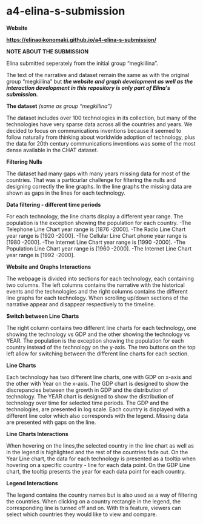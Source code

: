 # a4-elina-s-submission

**Website**

**https://elinaoikonomaki.github.io/a4-elina-s-submission/**


**NOTE ABOUT THE SUBMISSION**

Elina submitted seperately from the initial group “megkiilina”.

The text of the narrative and dataset remain the same as with the original group “megkiilina” but ***the website and graph development as well as the interaction development in this repository is only part of Elina's submission.***

**The dataset** *(same as group “megkiilina”)*

The dataset includes over 100 technologies in its collection, but many of the technologies have very sparse data across all the countries and years. We decided to focus on communications inventions because it seemed to follow naturally from thinking about worldwide adoption of technology, plus the data for 20th century communications inventions was some of the most dense available in the CHAT dataset.

**Filtering Nulls**

The dataset had many gaps with many years missing data for most of the countries. That was a particurlar challenge for filtering the nulls and designing correctly the line graphs. In the line graphs the missing data are shown as gaps in the lines for each technology. 

**Data filtering - different time periods**

For each technology, the line charts display a different year range. The population is the exception showing the population for each country.
-The Telephone Line Chart year range is [1876 -2000].
-The Radio Line Chart year range is [1920 -2000].
-The Cellular Line Chart phone year range is [1980 -2000].
-The Internet Line Chart year range is [1990 -2000].
-The Population Line Chart year range is [1960 -2000].
-The Internet Line Chart year range is [1992 -2000].

**Website and Graphs Interactions**

The webpage is divided into sections for each technology, each containing two columns. The left columns contains the narrative with the historical events and the technologies and the right columns contains the different line graphs for each technology. When scrolling up/down sections of the narrative appear and disappear respectively to the timeline.  

**Switch between Line Charts**

The right column contains two different line charts for each technology, one showing the technology vs GDP and the other showing the technology vs YEAR. The population is the exception showing the population for each country instead of the technology on the y-axis. The two buttons on the top left allow for switching between the different line charts for each section. 

**Line Charts**

Each technology has two different line charts, one with GDP on x-axis and the other with Year on the x-axis. The GDP chart is designed to show the discrepancies between the growth in GDP and the distribution of technology. The YEAR chart is designed to show the distribution of technology over time for selected time periods. The GDP and the technologies, are presented in log scale. Each country is displayed with a different line color which also corresponds with the legend. Missing data are presented with gaps on the line. 

**Line Charts Interactions**

When hovering on the lines,the selected country in the line chart as well as in the legend is highlighted and the rest of the countries fade out. On the Year Line chart, the data for each technology is presented as a tooltip when hovering on a specific country - line for each data point. On the GDP Line chart, the tooltip presents the year for each data point for each country. 

**Legend Interactions**

The legend contains the country names but is also used as a way of filtering the countries. When clicking on a country rectangle in the legend, the corresponding line is turned off and on. With this feature, viewers can select which countries they would like to view and compare.  

